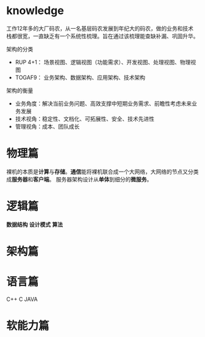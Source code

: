 # knowledge

工作12年多的大厂码农，从一名基层码农发展到年纪大的码农，做的业务和技术栈都很宽，一直缺乏有一个系统性梳理。旨在通过该梳理能查缺补漏、巩固升华。

架构的分类
- RUP 4+1： 场景视图、逻辑视图（功能需求）、开发视图、处理视图、物理视图
- TOGAF9： 业务架构、数据架构、应用架构、技术架构

架构的衡量
- 业务角度：解决当前业务问题、高效支撑中短期业务需求、前瞻性考虑未来业务发展
- 技术视角：稳定性、文档化、可拓展性、安全、技术先进性
- 管理视角：成本、团队成长

# 物理篇

裸机的本质是**计算**与**存储**。**通信**能将裸机联合成一个大网络，大网络的节点又分类成**服务器**和**客户端**。
服务器架构设计从**单体**到细分的**微服务**。

# 逻辑篇

**数据结构**
**设计模式**
**算法**

# 架构篇


# 语言篇
C++
C
JAVA

# 软能力篇
